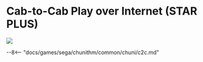 # Cab-to-Cab Play over Internet (STAR PLUS)
<img class="header-logo" src="/img/sega/chunithm/starplus/logo.webp">

--8<-- "docs/games/sega/chunithm/common/chuni/c2c.md"
